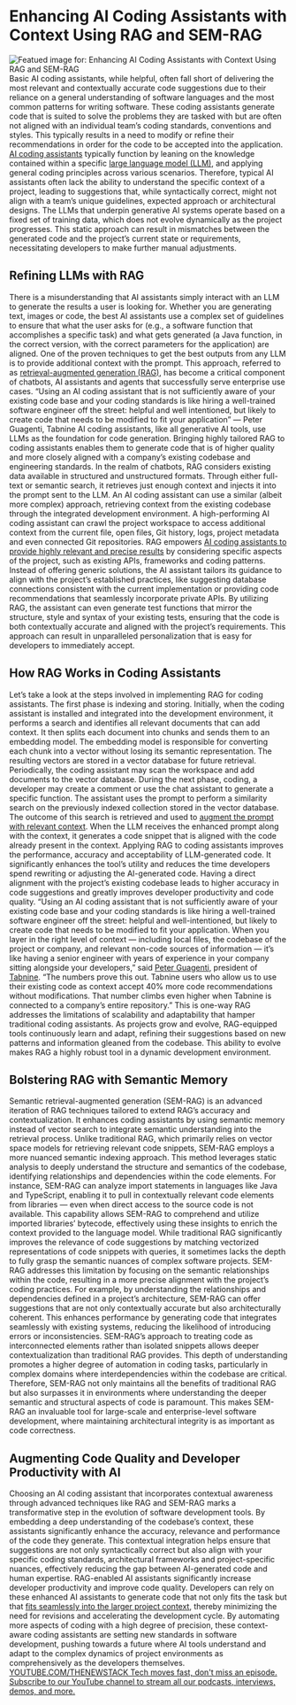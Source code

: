 # Enhancing AI Coding Assistants with Context Using RAG and SEM-RAG
![Featued image for: Enhancing AI Coding Assistants with Context Using RAG and SEM-RAG](https://cdn.thenewstack.io/media/2024/05/6738139e-ai-coding-assistant-context-rag-sem-rag-1024x576.jpg)
Basic AI coding assistants, while helpful, often fall short of delivering the most relevant and contextually accurate code suggestions due to their reliance on a general understanding of software languages and the most common patterns for writing software. These coding assistants generate code that is suited to solve the problems they are tasked with but are often not aligned with an individual team’s coding standards, conventions and styles. This typically results in a need to modify or refine their recommendations in order for the code to be accepted into the application.
[AI coding assistants](https://thenewstack.io/the-pros-and-con-of-customizing-large-language-models/) typically function by leaning on the knowledge contained within a specific [large language model (LLM)](https://thenewstack.io/llm/), and applying general coding principles across various scenarios. Therefore, typical AI assistants often lack the ability to understand the specific context of a project, leading to suggestions that, while syntactically correct, might not align with a team’s unique guidelines, expected approach or architectural designs. The LLMs that underpin generative AI systems operate based on a fixed set of training data, which does not evolve dynamically as the project progresses. This static approach can result in mismatches between the generated code and the project’s current state or requirements, necessitating developers to make further manual adjustments.
## Refining LLMs with RAG
There is a misunderstanding that AI assistants simply interact with an LLM to generate the results a user is looking for. Whether you are generating text, images or code, the best AI assistants use a complex set of guidelines to ensure that what the user asks for (e.g., a software function that accomplishes a specific task) and what gets generated (a Java function, in the correct version, with the correct parameters for the application) are aligned.
One of the proven techniques to get the best outputs from any LLM is to provide additional context with the prompt. This approach, referred to as
[retrieval-augmented generation (RAG)](https://thenewstack.io/retrieval-augmented-generation-for-llms/), has become a critical component of chatbots, AI assistants and agents that successfully serve enterprise use cases.
“Using an AI coding assistant that is not sufficiently aware of your existing code base and your coding standards is like hiring a well-trained software engineer off the street: helpful and well intentioned, but likely to create code that needs to be modified to fit your application”
— Peter Guagenti, Tabnine
AI coding assistants, like all generative AI tools, use LLMs as the foundation for code generation. Bringing highly tailored RAG to coding assistants enables them to generate code that is of higher quality and more closely aligned with a company’s existing codebase and engineering standards.
In the realm of chatbots, RAG considers existing data available in structured and unstructured formats. Through either full-text or semantic search, it retrieves just enough context and injects it into the prompt sent to the LLM.
An AI coding assistant can use a similar (albeit more complex) approach, retrieving context from the existing codebase through the integrated development environment. A high-performing AI coding assistant can crawl the project workspace to access additional context from the current file, open files, Git history, logs, project metadata and even connected Git repositories.
RAG empowers
[AI coding assistants to provide highly relevant and precise results](https://thenewstack.io/5-strategies-for-better-results-from-an-ai-code-assistant/) by considering specific aspects of the project, such as existing APIs, frameworks and coding patterns. Instead of offering generic solutions, the AI assistant tailors its guidance to align with the project’s established practices, like suggesting database connections consistent with the current implementation or providing code recommendations that seamlessly incorporate private APIs. By utilizing RAG, the assistant can even generate test functions that mirror the structure, style and syntax of your existing tests, ensuring that the code is both contextually accurate and aligned with the project’s requirements.
This approach can result in unparalleled personalization that is easy for developers to immediately accept.
## How RAG Works in Coding Assistants
Let’s take a look at the steps involved in implementing RAG for coding assistants.
The first phase is indexing and storing. Initially, when the coding assistant is installed and integrated into the development environment, it performs a search and identifies all relevant documents that can add context. It then splits each document into chunks and sends them to an embedding model. The embedding model is responsible for converting each chunk into a vector without losing its semantic representation. The resulting vectors are stored in a vector database for future retrieval. Periodically, the coding assistant may scan the workspace and add documents to the vector database.
During the next phase, coding, a developer may create a comment or use the chat assistant to generate a specific function. The assistant uses the prompt to perform a similarity search on the previously indexed collection stored in the vector database. The outcome of this search is retrieved and used to
[augment the prompt with relevant context](https://roadmap.sh/prompt-engineering). When the LLM receives the enhanced prompt along with the context, it generates a code snippet that is aligned with the code already present in the context.
Applying RAG to coding assistants improves the performance, accuracy and acceptability of LLM-generated code. It significantly enhances the tool’s utility and reduces the time developers spend rewriting or adjusting the AI-generated code. Having a direct alignment with the project’s existing codebase leads to higher accuracy in code suggestions and greatly improves developer productivity and code quality.
“Using an AI coding assistant that is not sufficiently aware of your existing code base and your coding standards is like hiring a well-trained software engineer off the street: helpful and well-intentioned, but likely to create code that needs to be modified to fit your application. When you layer in the right level of context — including local files, the codebase of the project or company, and relevant non-code sources of information — it’s like having a senior engineer with years of experience in your company sitting alongside your developers,” said
[Peter Guagenti](https://www.linkedin.com/in/peterguagenti/), president of [Tabnine](https://www.tabnine.com/?utm_content=inline+mention). “The numbers prove this out. Tabnine users who allow us to use their existing code as context accept 40% more code recommendations without modifications. That number climbs even higher when Tabnine is connected to a company’s entire repository.”
This is one-way RAG addresses the limitations of scalability and adaptability that hamper traditional coding assistants. As projects grow and evolve, RAG-equipped tools continuously learn and adapt, refining their suggestions based on new patterns and information gleaned from the codebase. This ability to evolve makes RAG a highly robust tool in a dynamic development environment.
## Bolstering RAG with Semantic Memory
Semantic retrieval-augmented generation (SEM-RAG) is an advanced iteration of RAG techniques tailored to extend RAG’s accuracy and contextualization. It enhances coding assistants by using semantic memory instead of vector search to integrate semantic understanding into the retrieval process.
Unlike traditional RAG, which primarily relies on vector space models for retrieving relevant code snippets, SEM-RAG employs a more nuanced semantic indexing approach. This method leverages static analysis to deeply understand the structure and semantics of the codebase, identifying relationships and dependencies within the code elements.
For instance, SEM-RAG can analyze import statements in languages like Java and TypeScript, enabling it to pull in contextually relevant code elements from libraries — even when direct access to the source code is not available. This capability allows SEM-RAG to comprehend and utilize imported libraries’ bytecode, effectively using these insights to enrich the context provided to the language model.
While traditional RAG significantly improves the relevance of code suggestions by matching vectorized representations of code snippets with queries, it sometimes lacks the depth to fully grasp the semantic nuances of complex software projects. SEM-RAG addresses this limitation by focusing on the semantic relationships within the code, resulting in a more precise alignment with the project’s coding practices. For example, by understanding the relationships and dependencies defined in a project’s architecture, SEM-RAG can offer suggestions that are not only contextually accurate but also architecturally coherent. This enhances performance by generating code that integrates seamlessly with existing systems, reducing the likelihood of introducing errors or inconsistencies.
SEM-RAG’s approach to treating code as interconnected elements rather than isolated snippets allows deeper contextualization than traditional RAG provides. This depth of understanding promotes a higher degree of automation in coding tasks, particularly in complex domains where interdependencies within the codebase are critical. Therefore, SEM-RAG not only maintains all the benefits of traditional RAG but also surpasses it in environments where understanding the deeper semantic and structural aspects of code is paramount. This makes SEM-RAG an invaluable tool for large-scale and enterprise-level software development, where maintaining architectural integrity is as important as code correctness.
## Augmenting Code Quality and Developer Productivity with AI
Choosing an AI coding assistant that incorporates contextual awareness through advanced techniques like RAG and SEM-RAG marks a transformative step in the evolution of software development tools. By embedding a deep understanding of the codebase’s context, these assistants significantly enhance the accuracy, relevance and performance of the code they generate. This contextual integration helps ensure that suggestions are not only syntactically correct but also align with your specific coding standards, architectural frameworks and project-specific nuances, effectively reducing the gap between AI-generated code and human expertise.
RAG-enabled AI assistants significantly increase developer productivity and improve code quality. Developers can rely on these enhanced AI assistants to generate code that not only fits the task but that
[fits seamlessly into the larger project context](https://pages.tabnine.com/personalizing-tabnine-to-your-organization), thereby minimizing the need for revisions and accelerating the development cycle. By automating more aspects of coding with a high degree of precision, these context-aware coding assistants are setting new standards in software development, pushing towards a future where AI tools understand and adapt to the complex dynamics of project environments as comprehensively as the developers themselves. [
YOUTUBE.COM/THENEWSTACK
Tech moves fast, don't miss an episode. Subscribe to our YouTube
channel to stream all our podcasts, interviews, demos, and more.
](https://youtube.com/thenewstack?sub_confirmation=1)